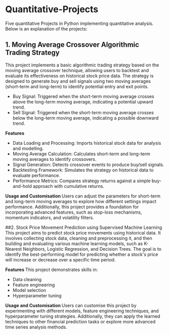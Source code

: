 # Quantitative-Projects
Five quantitative Projects in Python implementing quantitative analysis. Below is an explanation of the projects:

## 1. Moving Average Crossover Algorithmic Trading Strategy
This project implements a basic algorithmic trading strategy based on the moving average crossover technique, allowing users to backtest and evaluate its effectiveness on historical stock price data. The strategy is designed to generate buy and sell signals using two moving averages (short-term and long-term) to identify potential entry and exit points.
- Buy Signal: Triggered when the short-term moving average crosses above the long-term moving average, indicating a potential upward trend.
- Sell Signal: Triggered when the short-term moving average crosses below the long-term moving average, indicating a possible downward trend.

<b> Features </b>
- Data Loading and Processing: Imports historical stock data for analysis and modelling.
- Moving Average Calculation: Calculates short-term and long-term moving averages to identify crossovers.
- Signal Generation: Detects crossover events to produce buy/sell signals.
- Backtesting Framework: Simulates the strategy on historical data to evaluate performance.
- Performance Metrics: Compares strategy returns against a simple buy-and-hold approach with cumulative returns.

<b> Usage and Customisation </b>
Users can adjust the parameters for short-term and long-term moving averages to explore how different settings impact performance. Additionally, this project provides a foundation for incorporating advanced features, such as stop-loss mechanisms, momentum indicators, and volatility filters.

##2. Stock Price Movement Prediction using Supervised Machine Learning
This project aims to predict stock price movements using historical data. It involves collecting stock data, cleaning and preprocessing it, and then building and evaluating various machine learning models, such as K-Nearest Neighbors, Logistic Regression, and Decision Trees. The goal is to identify the best-performing model for predicting whether a stock's price will increase or decrease over a specific time period. 

<b> Features </b>
This project demonstrates skills in: 
- Data cleaning
- Feature engineering
- Model selection
- Hyperparameter tuning

<b> Usage and Customisation </b>
 Users can customise this project by experimenting with different models, feature engineering techniques, and hyperparameter tuning strategies. Additionally, they can apply the learned techniques to other financial prediction tasks or explore more advanced time series analysis methods.
